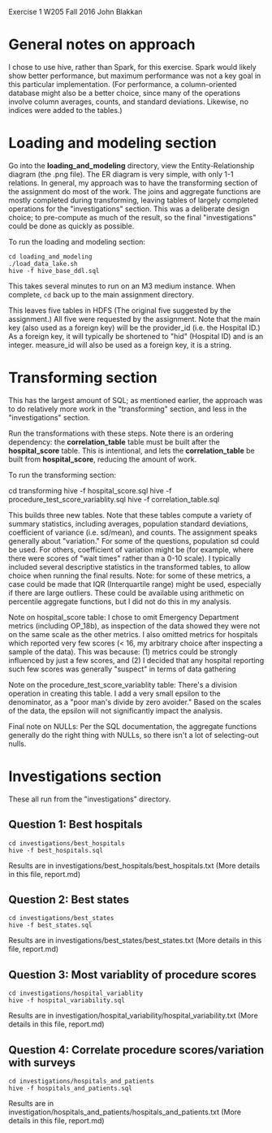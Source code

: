 Exercise 1    W205     Fall 2016    John Blakkan




# General notes on approach

I chose to use hive, rather than Spark, for this exercise.  Spark would likely
show better performance, but maximum performance was not a key goal in this
particular implementation.  (For performance, a column-oriented database might
also be a better choice, since many of the operations involve column averages,
counts, and standard deviations.  Likewise, no indices were added to the
tables.)

# Loading and modeling section

Go into the **loading_and_modeling** directory, view the Entity-Relationship
diagram (the .png file).  The ER diagram is very simple, with only 1-1
relations.  In general, my approach was to have the transforming section of
the assignment do most of the work.  The joins and aggregate functions are
mostly completed during transforming, leaving tables of largely completed
operations for the "investigations" section.   This was a deliberate design
choice; to pre-compute as much of the result, so the final "investigations"
could be done as quickly as possible.

To run the loading and modeling section:

    cd loading_and_modeling
    ./load_data_lake.sh
    hive -f hive_base_ddl.sql

This takes several minutes to run on an M3 medium instance.  When complete,
`cd` back up to the main assignment directory.

This leaves five tables in HDFS (The original five suggested by the
assignment.)  All five were requested by the assignment.  Note that the main
key (also used as a foreign key) will be the provider_id (i.e. the Hospital ID.)
As a foreign key, it will typically be shortened to "hid" (Hospital ID) and is
an integer.  measure_id will also be used as a foreign key, it is a string.

# Transforming section

This has the largest amount of SQL; as mentioned earlier, the approach was to
do relatively more work in the "transforming" section, and less in the
"investigations" section.

Run the transformations with these steps.  Note there is an ordering dependency:
the **correlation_table** table must be built after the **hospital_score**
table.   This is intentional, and lets the **correlation_table** be built from
**hospital_score**, reducing the amount of work.

To run the transforming section:

  cd transforming
  hive -f hospital_score.sql
  hive -f procedure_test_score_variablity.sql
  hive -f correlation_table.sql

This builds three new tables.  Note that these tables compute a variety of
summary statistics, including averages, population standard deviations,
coefficient of variance (i.e. sd/mean), and counts.  The assignment speaks
generally about "variation."   For some of the questions, population sd could
be used.  For others, coefficient of variation might be (for example, where
there were scores of "wait times" rather than a 0-10 scale).  I typically
included several descriptive statistics in the transformed tables, to allow
choice when running the final results.  Note: for some of these metrics, a
case could be made that IQR (Interquartile range) might be used, especially if
there are large outliers.  These could be available using arithmetic on
percentile aggregate functions, but I did not do this in my analysis.

Note on hospital_score table:   I chose to omit Emergency Department metrics
(including OP_18b), as inspection of the data showed they were not on the same
scale as the other metrics.   I also omitted metrics for hospitals which
reported very few scores (< 16, my arbitrary choice after inspecting a sample
of the data).  This was because: (1) metrics could be strongly influenced by
just a few scores, and (2) I decided that any hospital reporting such few scores
was generally "suspect" in terms of data gathering

Note on the procedure_test_score_variablity table:  There's a division
operation in creating this table.   I add a very small epsilon to the
denominator, as a "poor man's divide by zero avoider."  Based on the scales of
the data, the epsilon will not significantly impact the analysis.

Final note on NULLs:  Per the SQL documentation, the aggregate functions
generally do the right thing with NULLs, so there isn't a lot of selecting-out
nulls.

# Investigations section

These all run from the "investigations" directory.

## Question 1: Best hospitals

    cd investigations/best_hospitals
    hive -f best_hospitals.sql

Results are in investigations/best_hospitals/best_hospitals.txt
(More details in this file, report.md)

## Question 2: Best states

    cd investigations/best_states
    hive -f best_states.sql

Results are in investigations/best_states/best_states.txt
(More details in this file, report.md)

## Question 3: Most variablity of procedure scores

    cd investigations/hospital_variablity
    hive -f hospital_variability.sql

Results are in investigation/hospital_variability/hospital_variability.txt
(More details in this file, report.md)

## Question 4:  Correlate procedure scores/variation with surveys

    cd investigations/hospitals_and_patients
    hive -f hospitals_and_patients.sql

Results are in investigation/hospitals_and_patients/hospitals_and_patients.txt
(More details in this file, report.md)
